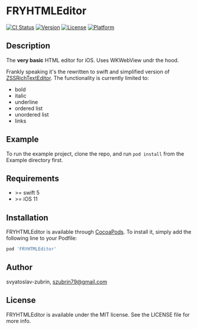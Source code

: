# FRYHTMLEditor

[![CI Status](https://img.shields.io/travis/svyatoslav-zubrin/FRYHTMLEditor.svg?style=flat)](https://travis-ci.org/svyatoslav-zubrin/FRYHTMLEditor)
[![Version](https://img.shields.io/cocoapods/v/FRYHTMLEditor.svg?style=flat)](https://cocoapods.org/pods/FRYHTMLEditor)
[![License](https://img.shields.io/cocoapods/l/FRYHTMLEditor.svg?style=flat)](https://cocoapods.org/pods/FRYHTMLEditor)
[![Platform](https://img.shields.io/cocoapods/p/FRYHTMLEditor.svg?style=flat)](https://cocoapods.org/pods/FRYHTMLEditor)

## Description

The **very basic** HTML editor for iOS. Uses WKWebView undr the hood.

Frankly speaking it's the rewritten to swift and simplified version of [ZSSRichTextEditor](https://github.com/nnhubbard/ZSSRichTextEditor). The functionality is currently limited to:

* bold
* italic
* underline
* ordered list
* unordered list
* links

## Example

To run the example project, clone the repo, and run `pod install` from the Example directory first.

## Requirements
* \>= swift 5
* \>= iOS 11

## Installation

FRYHTMLEditor is available through [CocoaPods](https://cocoapods.org). To install
it, simply add the following line to your Podfile:

```ruby
pod 'FRYHTMLEditor'
```

## Author

svyatoslav-zubrin, szubrin79@gmail.com

## License

FRYHTMLEditor is available under the MIT license. See the LICENSE file for more info.
